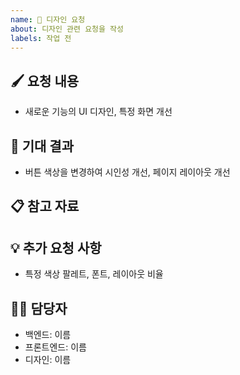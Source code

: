 ```yaml
---
name: 🎨 디자인 요청
about: 디자인 관련 요청을 작성
labels: 작업 전
---
```

<!--📚 GitHub 이슈 작성 템플릿 -->
<!-- 필요한 제목을 복사 붙여넣기하여 사용해주세요!
🎨 [디자인][카테고리] 무슨 부분 디자인 요청
🔥 [긴급]
⌛ [~월/일]
-->

🖌️ 요청 내용
---
<!-- 요청하는 디자인의 목적과 요구사항을 간단히 설명해주세요 -->

- 새로운 기능의 UI 디자인, 특정 화면 개선

🎯 기대 결과
---
<!-- 디자인이 적용된 후 예상되는 결과를 명확히 작성해주세요. -->

- 버튼 색상을 변경하여 시인성 개선, 페이지 레이아웃 개선

📋 참고 자료
---
<!-- 기존 디자인 참고 링크, 피그마, 이미지 파일 등등 첨부 -->

💡 추가 요청 사항
---
<!-- 추가적으로 필요한 요소나 고려해야 할 점을 작성해주세요 -->
- 특정 색상 팔레트, 폰트, 레이아웃 비율

🙋‍♂️ 담당자
---
- 백엔드: 이름
- 프론트엔드: 이름
- 디자인: 이름
